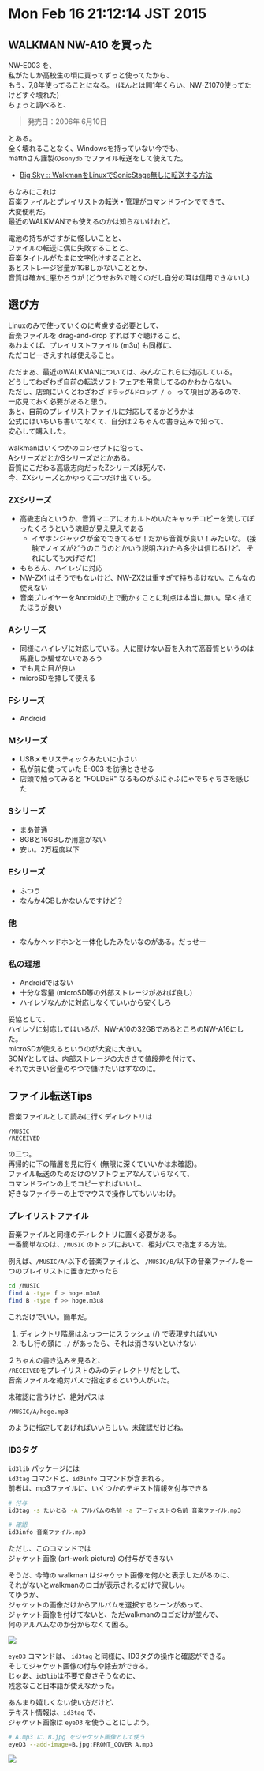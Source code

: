 Mon Feb 16 21:12:14 JST 2015
===

## WALKMAN NW-A10 を買った

NW-E003 を、  
私がたしか高校生の頃に買ってずっと使ってたから、  
もう、7,8年使ってることになる。
(ほんとは間1年くらい、NW-Z1070使ってたけどすぐ壊れた)  
ちょっと調べると、

> 発売日：2006年 6月10日

とある。  
全く壊れることなく、Windowsを持っていない今でも、  
mattnさん謹製の`sonydb` でファイル転送をして使えてた。

- [Big Sky :: WalkmanをLinuxでSonicStage無しに転送する方法](http://mattn.kaoriya.net/software/linux/20071121165107.htm)

ちなみにこれは  
音楽ファイルとプレイリストの転送・管理がコマンドラインでできて、  
大変便利だ。  
最近のWALKMANでも使えるのかは知らないけれど。

電池の持ちがさすがに怪しいことと、  
ファイルの転送に偶に失敗することと、  
音楽タイトルがたまに文字化けすることと、  
あとストレージ容量が1GBしかないこととか、  
音質は確かに悪かろうが (どうせお外で聴くのだし自分の耳は信用できないし)

## 選び方

Linuxのみで使っていくのに考慮する必要として、  
音楽ファイルを drag-and-drop すればすぐ聴けること。  
あわよくば、プレイリストファイル (m3u) も同様に、  
ただコピーさえすれば使えること。

ただまあ、最近のWALKMANについては、みんなこれらに対応している。  
どうしてわざわざ自前の転送ソフトフェアを用意してるのかわからない。  
ただし、店頭にいくとわざわざ `ドラッグ&ドロップ / ○ ` って項目があるので、  
一応見ておく必要があると思う。  
あと、自前のプレイリストファイルに対応してるかどうかは  
公式にはいちいち書いてなくて、自分は２ちゃんの書き込みで知って、  
安心して購入した。

walkmanはいくつかのコンセプトに沿って、  
AシリーズだとかSシリーズだとかある。  
音質にこだわる高級志向だったZシリーズは死んで、  
今、ZXシリーズとかゆって二つだけ出ている。

### ZXシリーズ

- 高級志向というか、音質マニアにオカルトめいたキャッチコピーを流してぼったくろうという魂胆が見え見えである
    - イヤホンジャックが金でできてるぜ！だから音質が良い！みたいな。 (接触でノイズがどうのこうのとかいう説明されたら多少は信じるけど、 それにしても大げさだ)
- もちろん、ハイレゾに対応
- NW-ZX1 はそうでもないけど、NW-ZX2は重すぎて持ち歩けない。こんなの使えない
- 音楽プレイヤーをAndroidの上で動かすことに利点は本当に無い。早く捨てたほうが良い

### Aシリーズ

- 同様にハイレゾに対応している。人に聞けない音を入れて高音質というのは馬鹿しか騙せないであろう
- でも見た目が良い
- microSDを挿して使える

### Fシリーズ 

- Android

### Mシリーズ

- USBメモリスティックみたいに小さい
- 私が前に使っていた E-003 を彷彿とさせる
- 店頭で触ってみると "FOLDER" なるものがふにゃふにゃでちゃちさを感じた

### Sシリーズ

- まあ普通
- 8GBと16GBしか用意がない
- 安い。2万程度以下

### Eシリーズ

- ふつう
- なんか4GBしかないんですけど？

### 他

- なんかヘッドホンと一体化したみたいなのがある。だっせー

### 私の理想

- Androidではない
- 十分な容量 (microSD等の外部ストレージがあれば良し)
- ハイレゾなんかに対応しなくていいから安くしろ

妥協として、  
ハイレゾに対応してはいるが、NW-A10の32GBであるところのNW-A16にした。  
microSDが使えるというのが大変に大きい。  
SONYとしては、内部ストレージの大きさで値段差を付けて、  
それで大きい容量のやつで儲けたいはずなのに。

## ファイル転送Tips

音楽ファイルとして読みに行くディレクトリは

```
/MUSIC
/RECEIVED
```

の二つ。  
再帰的に下の階層を見に行く (無限に深くていいかは未確認)。  
ファイル転送のためだけのソフトウェアなんていらなくて、  
コマンドラインの上でコピーすればいいし、  
好きなファイラーの上でマウスで操作してもいいわけ。

### プレイリストファイル

音楽ファイルと同様のディレクトリに置く必要がある。  
一番簡単なのは、`/MUSIC` のトップにおいて、相対パスで指定する方法。

例えば、`/MUSIC/A/`以下の音楽ファイルと、
`/MUSIC/B/`以下の音楽ファイルを一つのプレイリストに置きたかったら

```bash
cd /MUSIC
find A -type f > hoge.m3u8
find B -type f >> hoge.m3u8
```

これだけでいい。簡単だ。  

1. ディレクトリ階層はふっつーにスラッシュ (/) で表現すればいい
1. もし行の頭に `./` があったら、それは消さないといけない

２ちゃんの書き込みを見ると、  
`/RECEIVED`をプレイリストのみのディレクトリだとして、  
音楽ファイルを絶対パスで指定するという人がいた。

未確認に言うけど、絶対パスは

```
/MUSIC/A/hoge.mp3
```

のように指定してあげればいいらしい。未確認だけどね。

### ID3タグ

`id3lib` パッケージには  
`id3tag` コマンドと、`id3info` コマンドが含まれる。  
前者は、mp3ファイルに、いくつかのテキスト情報を付与できる

```bash
# 付与
id3tag -s たいとる -A アルバムの名前 -a アーティストの名前 音楽ファイル.mp3
```

```bash
# 確認
id3info 音楽ファイル.mp3
```

ただし、このコマンドでは  
ジャケット画像 (art-work picture) の付与ができない

そうだ、今時の walkman はジャケット画像を何かと表示したがるのに、  
それがないとwalkmanのロゴが表示されるだけで寂しい。  
てゆうか、  
ジャケットの画像だけからアルバムを選択するシーンがあって、  
ジャケット画像を付けてないと、ただwalkmanのロゴだけが並んで、  
何のアルバムなのか分からなくて困る。

![](../../img/150216b.png)

`eyeD3` コマンドは、 `id3tag` と同様に、ID3タグの操作と確認ができる。  
そしてジャケット画像の付与や除去ができる。  
じゃあ、`id3lib`は不要で良さそうなのに、  
残念なこと日本語が使えなかった。

あんまり嬉しくない使い方だけど、  
テキスト情報は、`id3tag` で、  
ジャケット画像は `eyeD3` を使うことにしよう。

```bash
# A.mp3 に、B.jpg をジャケット画像として使う
eyeD3 --add-image=B.jpg:FRONT_COVER A.mp3
```

![](../../img/150216a.png)

